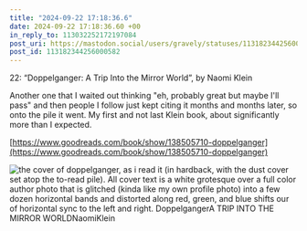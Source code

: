 ```yaml
---
title: "2024-09-22 17:18:36.6"
date: 2024-09-22 17:18:36.60 +00
in_reply_to: 113032252172197084
post_uri: https://mastodon.social/users/gravely/statuses/113182344256000582
post_id: 113182344256000582
---
```

22: “Doppelganger: A Trip Into the Mirror World”, by Naomi Klein

Another one that I waited out thinking "eh, probably great but maybe I'll pass" and then people I follow just kept citing it months and months later, so onto the pile it went. My first and not last Klein book, about significantly more than I expected.

[https://www.goodreads.com/book/show/138505710-doppelganger](https://www.goodreads.com/book/show/138505710-doppelganger)


![the cover of doppelganger, as i read it (in hardback, with the dust cover set atop the to-read pile). All cover text is a white grotesque over a full color author photo that is glitched (kinda like my own profile photo) into a few dozen horizontal bands and distorted along red, green, and blue shifts our of horizontal sync to the left and right. DoppelgangerA TRIP INTO THE MIRROR WORLDNaomiKlein](/images/113182343997465484.jpeg)


